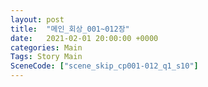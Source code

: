 ```yaml
---
layout: post
title:  "메인_회상_001~012장"
date:   2021-02-01 20:00:00 +0000
categories: Main
Tags: Story Main
SceneCode: ["scene_skip_cp001-012_q1_s10"]
---
```

